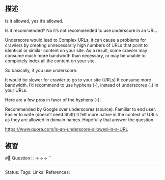 ## 描述



Is it allowed, yes it’s allowed.

Is it recommended? No it’s not recommended to use underscore in an URL.

Underscore would lead to Complex URLs, it can cause a problems for crawlers by creating unnecessarily high numbers of URLs that point to identical or similar content on your site. As a result, some crawler may consume much more bandwidth than necessary, or may be unable to completely index all the content on your site.

So basically, if you use underscore:

It would be slower for crawler to go to your site (URLs)
It consume more bandwidth.
I’d recommend to use hyphens (-), instead of underscores (_) in your URLs.

Here are a few pros in favor of the hyphens (-):

Recommended by Google over underscores (source).
Familiar to end user.
Easier to write (doesn’t need Shift)
It felt more native in the context of URLs as they are allowed in domain names.
Hopefully that answer the question.

https://www.quora.com/Is-an-underscore-allowed-in-a-URL
## 複習
#🧠 Question :: ->->-> ``

---
Status: 
Tags:
Links:
References: